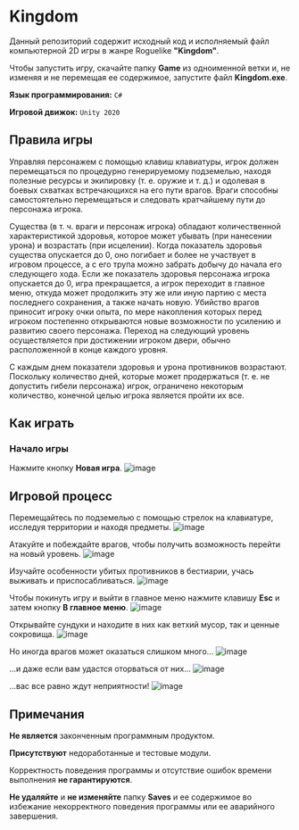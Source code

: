 # Kingdom

Данный репозиторий содержит исходный код и исполняемый файл компьютерной 2D игры в жанре Roguelike **"Kingdom"**.

Чтобы запустить игру, скачайте папку **Game** из одноименной ветки и, не изменяя и не перемещая ее содержимое, запустите файл **Kingdom.exe**.

**Язык программирования:** `C#`

**Игровой движок:** `Unity 2020`

## Правила игры
Управляя персонажем с помощью клавиш клавиатуры, игрок должен перемещаться по процедурно генерируемому подземелью, 
находя полезные ресурсы и экипировку (т. е. оружие и т. д.) и одолевая в боевых схватках встречающихся на его пути врагов. 
Враги способны самостоятельно перемещаться и следовать кратчайшему пути до персонажа игрока.

Существа (в т. ч. враги и персонаж игрока) обладают количественной характеристикой здоровья, которое 
может убывать (при нанесении урона) и возрастать (при исцелении). Когда показатель здоровья существа опускается 
до 0, оно погибает и более не участвует в игровом процессе, а с его трупа можно забрать добычу до начала его следующего хода. 
Если же показатель здоровья персонажа игрока опускается
до 0, игра прекращается, а игрок переходит в главное меню, откуда может продолжить эту же или иную партию с места последнего 
сохранения, а также начать новую. Убийство врагов приносит игроку очки опыта, по мере накопления 
которых перед игроком постепенно открываются новые возможности по усилению и развитию своего персонажа. 
Переход на следующий уровень осуществляется при достижении игроком двери, обычно расположенной в конце каждого уровня.

С каждым днем показатели здоровья и урона противников возрастают. Поскольку количество дней, которые может 
продержаться (т. е. не допустить гибели персонажа) игрок, ограничено некоторым количество, 
конечной целью игрока является пройти их все.

## Как играть

### Начало игры
Нажмите кнопку **Новая игра**.
![image](https://user-images.githubusercontent.com/51723813/142824313-e7c5a864-6f2d-4263-a62e-b3fd21771f9d.png)

## Игровой процесс
Перемещайтесь по подземелью с помощью стрелок на клавиатуре, исследуя территории и находя предметы.
![image](https://user-images.githubusercontent.com/51723813/142823390-8b84a906-1f24-4de1-9934-9eaf1cfb57d8.png)

Атакуйте и побеждайте врагов, чтобы получить возможность перейти на новый уровень.
![image](https://user-images.githubusercontent.com/51723813/142823499-869c4fad-0987-4fcb-ac53-68676293e499.png)

Изучайте особенности убитых противников в бестиарии, учась выживать и приспосабливаться.
![image](https://user-images.githubusercontent.com/51723813/142824144-b16f6856-cfbc-4ebf-9893-9468941ea282.png)

Чтобы покинуть игру и выйти в главное меню нажмите клавишу **Esc** и затем кнопку **В главное меню**.
![image](https://user-images.githubusercontent.com/51723813/142823582-09dfc3fc-dce9-407c-b71a-5b17e77e9c8e.png)

Открывайте сундуки и находите в них как ветхий мусор, так и ценные сокровища.
![image](https://user-images.githubusercontent.com/51723813/142823812-fddcb327-5f77-4b07-82d8-e982b474294d.png)

Но иногда врагов может оказаться слишком много...
![image](https://user-images.githubusercontent.com/51723813/142823940-eea84cc3-9d09-4744-aa86-62c6f6f2efd8.png)

...и даже если вам удастся оторваться от них...
![image](https://user-images.githubusercontent.com/51723813/142824018-800a2b6d-ac8a-42fd-9627-a836674468af.png)

...вас все равно ждут неприятности!
![image](https://user-images.githubusercontent.com/51723813/142824112-f6361656-6b98-4d87-91e4-0926db0fe7fa.png)

## Примечания
**Не является** законченным программным продуктом.

**Присутствуют** недоработанные и тестовые модули. 

Корректность поведения программы и отсутствие ошибок времени выполнения **не гарантируются**.

**Не удаляйте** и **не изменяйте** папку **Saves** и ее содержимое во избежание некорректного поведения программы или ее аварийного завершения.
